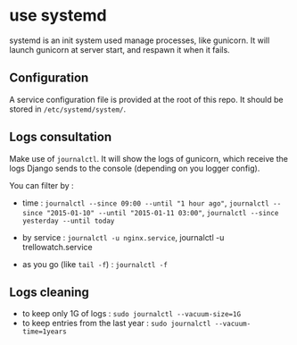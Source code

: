 # use systemd
systemd is an init system used manage processes, like gunicorn. It will launch gunicorn at server start, and respawn it when it fails.

## Configuration
A service configuration file is provided at the root of this repo. It should be stored in `/etc/systemd/system/`.

## Logs consultation
Make use of `journalctl`. It will show the logs of gunicorn, which receive the logs Django sends to the console (depending on you logger config).

You can filter by :

- time : `journalctl --since 09:00 --until "1 hour ago"`, `journalctl --since "2015-01-10" --until "2015-01-11 03:00"`, `journalctl --since yesterday --until today`

- by service : `journalctl -u nginx.service`, journalctl -u trellowatch.service

- as you go (like `tail -f`) : `journalctl -f`

## Logs cleaning

- to keep only 1G of logs : `sudo journalctl --vacuum-size=1G`
- to keep entries from the last year : `sudo journalctl --vacuum-time=1years`
